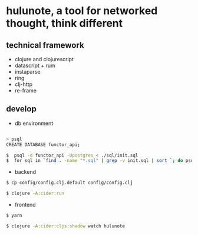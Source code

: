 # hulunote, a tool for networked thought, think different

## technical framework

* clojure and clojurescript
* datascript + rum
* instaparse
* ring
* clj-http
* re-frame

## develop

* db environment
```bash

> psql
CREATE DATABASE functor_api;

$  psql -d functor_api -Upostgres < ./sql/init.sql
$  for sql in `find . -name "*.sql" | grep -v init.sql | sort `; do psql -d functor_api -Upostgres < $sql ; done

```
* backend
```bash
$ cp config/config.clj.default config/config.clj

$ clojure -A:cider:run
```
* frontend
```bash
$ yarn 

$ clojure -A:cider:cljs:shadow watch hulunote
```

